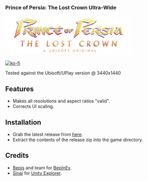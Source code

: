 ### Prince of Persia: The Lost Crown Ultra-Wide

![Game Logo](header.png)<br>

[![ko-fi](https://ko-fi.com/img/githubbutton_sm.svg)](https://ko-fi.com/F2F2DI3WA)<br>

Tested against the Ubisoft/UPlay version @ 3440x1440

## Features
- Makes all resolutions and aspect ratios "valid".
- Corrects UI scaling.

## Installation
- Grab the latest release from [here](https://github.com/p1xel8ted/UltrawideFixes/releases/tag/PrinceOfPersiaTheLostCrown).
- Extract the contents of the release zip into the game directory.

## Credits
- [Bepis](https://github.com/bbepis) and team for [BepInEx](https://github.com/BepInEx/BepInEx).
- [Sinai]() for [Unity Explorer](https://github.com/sinai-dev/UnityExplorer).